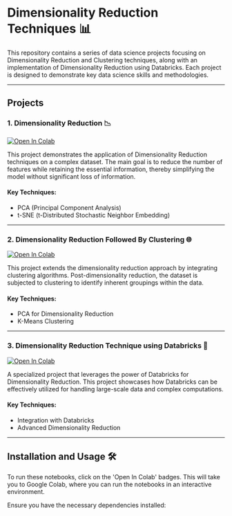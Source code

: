 # Dimensionality Reduction Techniques 📊

This repository contains a series of data science projects focusing on Dimensionality Reduction and Clustering techniques, along with an implementation of Dimensionality Reduction using Databricks. Each project is designed to demonstrate key data science skills and methodologies.

---

## Projects

### 1. Dimensionality Reduction 📉

[![Open In Colab](https://colab.research.google.com/assets/colab-badge.svg)](https://colab.research.google.com/drive/1CVAkogTmMPhA_a7I4p8Oy9LRKEQq1jIT#scrollTo=gPI0YBC1Gd_K)

This project demonstrates the application of Dimensionality Reduction techniques on a complex dataset. The main goal is to reduce the number of features while retaining the essential information, thereby simplifying the model without significant loss of information.

#### Key Techniques:
- PCA (Principal Component Analysis)
- t-SNE (t-Distributed Stochastic Neighbor Embedding)

---

### 2. Dimensionality Reduction Followed By Clustering 🌐

[![Open In Colab](https://colab.research.google.com/assets/colab-badge.svg)](https://colab.research.google.com/drive/1CzPcKFn5wqg9Dm6U77NpofVUJW1vfULO#scrollTo=RK4vFrZ5JTje)

This project extends the dimensionality reduction approach by integrating clustering algorithms. Post-dimensionality reduction, the dataset is subjected to clustering to identify inherent groupings within the data.

#### Key Techniques:
- PCA for Dimensionality Reduction
- K-Means Clustering

---

### 3. Dimensionality Reduction Technique using Databricks 🌟

[![Open In Colab](https://colab.research.google.com/assets/colab-badge.svg)](https://colab.research.google.com/drive/1uP-aE751u0xck-Xhci2NzD87IpX6dUz2#scrollTo=iyY_09gYZTz-)

A specialized project that leverages the power of Databricks for Dimensionality Reduction. This project showcases how Databricks can be effectively utilized for handling large-scale data and complex computations.

#### Key Techniques:
- Integration with Databricks
- Advanced Dimensionality Reduction

---

## Installation and Usage 🛠️

To run these notebooks, click on the 'Open In Colab' badges. This will take you to Google Colab, where you can run the notebooks in an interactive environment.

Ensure you have the necessary dependencies installed:
